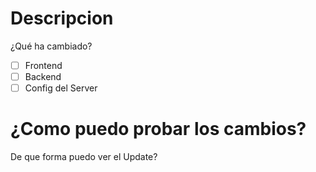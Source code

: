 # Descripcion
¿Qué ha cambiado?

- [ ] Frontend
- [ ] Backend
- [ ] Config del Server

# ¿Como puedo probar los cambios?
De que forma puedo ver el Update?
